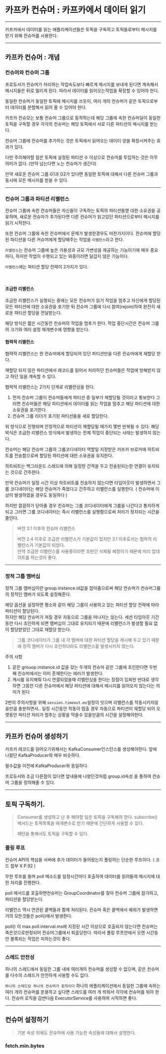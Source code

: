 # 카프카 컨슈머 : 카프카에서 데이터 읽기

---

카프카에서 데이터를 읽는 애플리케이션들은 토픽을 구독하고 토픽들로부터 메시지를 받기 위해
컨슈머를 사용한다.

---

## 카프카 컨슈머 : 개념

### 컨슈머와 컨슈머 그룹 

프로듀서가 컨슈머가 처리하는 작업속도보다 빠르게 메시지를 보내게 된다면 계속해서 메시지들은 뒤로 밀리게 된다. 따라서 데이터를
읽어오는작업을 확장할 수 있어야 한다. 

동일한 컨슈머가 동일한 토픽에 메시지를 쓰듯이, 여러 개의 컨슈머가 같은 토픽으로부터 데이터를 분할해서 읽어 올 수 있어야 한다.

카프카 컨슈모는 보통 컨슈머 그룹으로 동작하는데 해당 그룹에 속한 컨슈머딜이 동일한 토픽을 구독할 경우 
각각의 컨슈머는 해당 토픽에서 서로 다른 파티션의 메시지를 받는다.


컨슈머 그룹에 컨슈머를 추가하는 것은 토픽에서 읽어오는 데이터 양을 확장시켜주는 효과가 있다.

다만 주의해야할 점은 토픽에 설정된 파티션 수 이상으로 컨슈머를 투입하는 것은 아무 의미가 없다. (만약 넘는다면 노는 컨슈머가 생긴다)

만약 새로운 컨슈머 그룹 G1과 G2가 있다면 동일한 토픽에 대해서 다른 컨슈머 그룹과 동시에 모든 메시지를 받을 수 있다.

---


### 컨슈머 그룹과 파티션 리밸런스

컨슈머 그룹에 속한 컨슈머들은 자신들이 구독하는 토픽의 파티션들엗 대한 소유권을 공유하며, 새로운 컨슈마가 추가된다면 다른 컨슈머가
읽고있던 파티션으로부터 메시지를 읽기 시작한다.

또한 컨슈머 그룹에 속한 컨슈머에서 문제가 발생한경우도 마찬가지이다. 컨슈머에 할당된 파티션을 다른 커슈머에게 할당해주는 작업을
`리밸런스`라고 한다. 

`리밸런스`는 컨슈머 그룹에 높은 가용성과 규모 가변성을 제공하는 기능이기에 매우 중요하다, 하지만 작업이
수행되고 있는 와중이라면 달갑지 않은 기능이다.

`리밸런스`에는 파티션 할당 전략이 2가지가 있다. 

<br>

#### 조급한 리밸런스

조급한 리밸런스가 실행되는 중에는 모든 컨슈머가 읽기 작업을 멈추고 자신에게 할당된 모든 파티션에 대한 소유권을 포기한 뒤
컨슈머 그룹에 다시 참여(rejoin)하여 완전히 새로운 파티션 할당을 전달받는다.

해당 방식은 짧은 시간동안 컨슈머의 작업을 멈추가 한다. 작업 중단시간은 컨슈머 그룹의 크기와 여러 설정 매개변수에 영향을 받는다.

#### 협력적 리밸런스 

협력적 리밸런스는 한 컨슈머에게 할당되어 있던 파티션만을 다른 컨슈머에게 재할당 한다.

재할당 되지 않은 파티션에서 레코드를 읽어서 처리하던 컨슈머들은 작업에 방해받지 않고 하던 일을 계속할 수 있다.

협력적 리밸런스는 2가지 단계로 리밸런싱을 한다.

1. 먼저 컨슈머 그룹이 컨슈머들에게 파티션 중 일부가 재할당될 것이라고 통보한다 그러면 컨슈머들은 해당 파티션에서 데이터를 읽는 작업을 멈추고 해당 파티션에 대한 소유권을 포기한다.
2. 컨슈머 그룹 리더가 포기된 파티션들을 새로 할당한다.

위 방식으로 진행되며 안정적으로 파티션이 재할당될 때가지 몇번 반복될 수 있다. 해당 박식은 조급한 리밸런스 방식에서 발생하는 전체 작업이 중단되는 사태는 발생하지 않는다.


컨슈머는 해당 컨슈머 그룹의 그룹코디네이터 역할일 지정받은 카프카 브로커에 하트비트를 전송함으로써 할당된 파티션에 대한
소유권을 유지한다.

하트비트는 백그라운드 스레드에 의해 일정한 간격을 두고 전송된되는한 연결이 유지되는 것으로 간주한다.

만약 컨슈머가 일정 시간 이상 하트비트를 전송하지 않는다면 타임아웃이 발생하면서 그룹 코디네이터는 해당 컨슈머가 죽었다고
간주하고 리밸런스를 실행한다. ( 컨슈머에 이상이 발생하였을 경우도 동일하다 )

하지만 깔끔하가 닫아줄 경우 컨슈머는 그룹 코디네이터에게 그룹을 나간다고 통지하게 되고 그러면 그룹 코디네이터는
즉시 리밸런스를 실행함으로써 처리가 정지되는 시간을 줄인다.

> 버전 3.1 이후의 컨슈머 리밸런스
> 
> 버전 2.4 이후로 조급한 리밸런스가 기본값이 었지만 3.1 이후로서는 협력적 리밸런스가 기본값이 되었다.<br>
> 만약 조급한 리밸런스를 사용중이라면 조만간 삭제될 예정이기 때문에 미리 업데이트를 하는것이 좋다.

---

### 정적 그룹 멤버십

정적 그룹 멤버십이란 group.instance.id값을 잡아줌으로써 해당 컨슈머가 컨슈머그룹의 정적인 멤버가 되도록 설정해준다.

해당 옵션을 설정하면 평소와 같이 해당 그룹이 사용하고 있는 파티션 할당 전략에 따라 파티션이 할당된다.<br>
하지만 해당 컨슈머가 꺼질 경우 자동으로 그룹을 떠나지는 않는다. 세션 타임아웃 기간동안 다시 조인하게 되면 멤버십이 그대로 유지되기 때문에
리밸런스가 발생할 필요 없이 할당받았던 그대로 재할당 받는다.

> 그룹 코디네이터가 그룹 내 각 멤버에 대한 파티션 할당을 캐시해 두고 있기 때문에 정적 멤버가 다시 조인하더라도 리밸런스를 발생시키지 않는다.

주의 사항
1. 같은 grouop.instance.id 값을 갖는 두개의 컨슈마 같은 그룹에 조인한다면 두번째 컨슈머에서는 이미 존재한다는 에러가 발생한다.
2. 캐시를 유지해줘 다시 연결되었을때 리밸런싱을 한다는 장점이 있찌만 반대로 생각하면 그동안 다른 컨슈머에서 해당 파티션에 대해서 메시지를 읽어오지 않는다는 의미가 된다

2번의 주의사항을 위해 `session.timeout.ms`설정이 잇으며 리밸런스를 작동시키지않을만큼 충분하면서.. 일정 시간동안
작동이 멈출 경우 자동으로 파티션이 재할당 되어 오랫동안 파티션 처리가 멈추는 상황을 막을수 있을만큼의 시간을 설정해야한다.

---

## 카프카 컨슈머 생성하기

카프카 레코드를 읽어오기위해서는 KafkaConsumer인스턴스를 생성해야한다. 앞에 나왔단 KafkaProducer와 매우 비슷하다.

필수값을 이전에 KafkaProducer와 동일하다.

 프로듀서와 조금 다른점이 있다면 앞내용에 나왔던것처럼 group.id속성 을 통하여 컨슈머 그룹을 정의해줄 수 있다.
 
---

## 토픽 구독하기.

> Consumer를 생성하고 난 후 해야할 일은 토픽을 구독해야 한다. subscribe()메서드는 토픽목록을
> 매개변수로 받기 때문에 간단하게 사용할 수 있다. 
> 
> 패턴을 통해서도 토픽을 구독할 수 있다.


### 폴링 루프 

컨슈머 API의 핵심을 서버에 추가 데이터가 들어왔는지 폴링하는 단순한 루프이다.
( 코드 첨부 X P.92 )

무한 루프를 돌며 poll 메소드를 일정시간마다 호출하여 데이터를 읽어들여  메시지에 대한 처리를 진행한다.

poll 메서드를 호출하면컨슈머는 GroupCoordinator를 찾아 컨슈머 그룹에 참가하고, 파티션을 할당받는다.

리밸런스 역시 연관된 콜백들과 함께 처리된다. 컨슈머 혹은 콜백에서 예외가 발생하면 거의 모든것들은 poll()에서 발생한다.

poll() 이 max.poll.interval.ms에 지정된 시간 이상으로 호출되지 않는다면 컨슈머는 죽은것으로판정되어
컨슈머그룹에서 퇴출당한다. 따라서 폴링 루프안에서 오랜 시간동안 블록되는 작업은 피하는것이 좋다.

---

### 스레드 안전성

하나의 스레드에서 동일한 그룹 내에 여러개의 컨슈머를 생성할 수 없으며, 같은 컨슈머를 다수의 스레드가 안전하게
사용할 수도 없다. 

`하나의 스레드당 하나의 컨슈머가 원칙이다` 하나의 애플리케이션에서 동일한 그룹에 속하는 여러 개의 컨슈머를
운용하고 싶다면 스레드를 여러 개 띄워서 각각에 컨슈머를 둬야 한다. 컨슈머 로직을 감싼다음 ExecutorService를 사용하여 시작하면 좋다.

---

## 컨슈머 설정하기

> 기본 속성 외에도 컨슈머에 사용 가능한 속성들에 대해서 설명한다.

### fetch.min.bytes